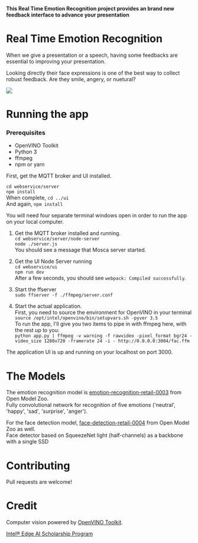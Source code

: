 **This Real Time Emotion Recognition project provides an brand new feedback interface to advance your presentation**

# Real Time Emotion Recognition
When we give a presentation or a speech, having some feedbacks are essential to improving your presentation.

Looking directly their face expressions is one of the best way to collect robust feedback. Are they smile, angery, or nuetural?

<img src="/doc/demo.gif">

# Running the app

### Prerequisites

- OpenVINO Toolkit
- Python 3
- ffmpeg
- npm or yarn

First, get the MQTT broker and UI installed.

`cd webservice/server`  
`npm install`  
When complete, `cd ../ui`  
And again, `npm install`

You will need four separate terminal windows open in order to run the app on your local computer.

1. Get the MQTT broker installed and running.  
`cd webservice/server/node-server`  
`node ./server.js`  
You should see a message that Mosca server started.

1. Get the UI Node Server running  
`cd webservice/ui`  
`npm run dev`  
After a few seconds, you should see `webpack: Compiled successfully`.

1. Start the ffserver  
`sudo ffserver -f ./ffmpeg/server.conf`

1. Start the actual application.  
First, you need to source the environment for OpenVINO in your terminal  
`source /opt/intel/openvino/bin/setupvars.sh -pyver 3.5`  
To run the app, I'll give you two items to pipe in with ffmpeg here, with the rest up to you:  
`python app.py | ffmpeg -v warning -f rawvideo -pixel_format bgr24 -video_size 1280x720 -framerate 24 -i - http://0.0.0.0:3004/fac.ffm`

The application UI is up and running on your localhost on port 3000.

# The Models
The emotion recognition model is [emotion-recognition-retail-0003](https://docs.openvinotoolkit.org/2019_R1/_emotions_recognition_retail_0003_description_emotions_recognition_retail_0003.html) from Open Model Zoo.  
Fully convolutional network for recognition of five emotions ('neutral', 'happy', 'sad', 'surprise', 'anger').

For the face detection model, [face-detection-retail-0004](https://docs.openvinotoolkit.org/2019_R1/_face_detection_retail_0004_description_face_detection_retail_0004.html) from Open Model Zoo as well.  
Face detector based on SqueezeNet light (half-channels) as a backbone with a single SSD

# Contributing
Pull requests are welcome!

# Credit
Computer vision powered by [OpenVINO Toolkit](https://software.intel.com/en-us/openvino-toolkit).

[Intel® Edge AI Scholarship Program](https://www.google.com/url?sa=t&rct=j&q=&esrc=s&source=web&cd=1&cad=rja&uact=8&ved=2ahUKEwjqjrX5jOrnAhVaQd4KHcg1DyMQFjAAegQIAhAB&url=https%3A%2F%2Fwww.udacity.com%2Fscholarships%2Fintel-edge-ai-scholarship&usg=AOvVaw0gVyhoXxICgbHEYHgz0SsB)
